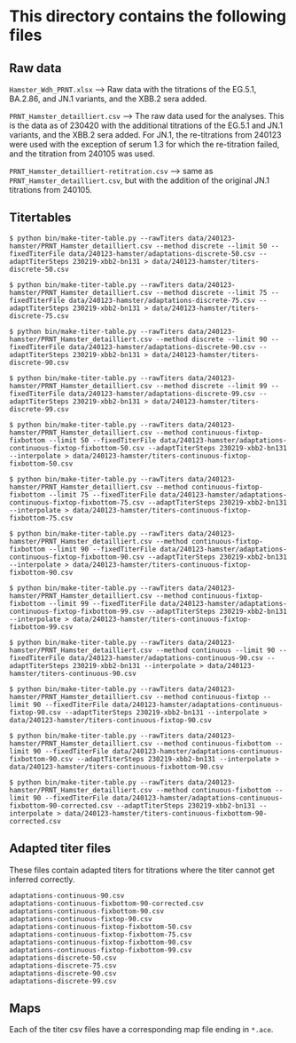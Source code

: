 # This directory contains the following files

## Raw data
`Hamster_Wdh_PRNT.xlsx` --> Raw data with the titrations of the EG.5.1, BA.2.86, and JN.1 variants, and the XBB.2 sera added.

`PRNT_Hamster_detailliert.csv` --> The raw data used for the analyses. This is the data as of 230420 with the additional titrations of the EG.5.1 and JN.1 variants, and the XBB.2 sera added. For JN.1, the re-titrations from 240123 were used with the exception of serum 1.3 for which the re-titration failed, and the titration from 240105 was used.

`PRNT_Hamster_detailliert-retitration.csv` --> same as `PRNT_Hamster_detailliert.csv`, but with the addition of the original JN.1 titrations from 240105.



## Titertables
`$ python bin/make-titer-table.py --rawTiters data/240123-hamster/PRNT_Hamster_detailliert.csv --method discrete --limit 50 --fixedTiterFile data/240123-hamster/adaptations-discrete-50.csv --adaptTiterSteps 230219-xbb2-bn131 > data/240123-hamster/titers-discrete-50.csv`

`$ python bin/make-titer-table.py --rawTiters data/240123-hamster/PRNT_Hamster_detailliert.csv --method discrete --limit 75 --fixedTiterFile data/240123-hamster/adaptations-discrete-75.csv --adaptTiterSteps 230219-xbb2-bn131 > data/240123-hamster/titers-discrete-75.csv`

`$ python bin/make-titer-table.py --rawTiters data/240123-hamster/PRNT_Hamster_detailliert.csv --method discrete --limit 90 --fixedTiterFile data/240123-hamster/adaptations-discrete-90.csv --adaptTiterSteps 230219-xbb2-bn131 > data/240123-hamster/titers-discrete-90.csv`

`$ python bin/make-titer-table.py --rawTiters data/240123-hamster/PRNT_Hamster_detailliert.csv --method discrete --limit 99 --fixedTiterFile data/240123-hamster/adaptations-discrete-99.csv --adaptTiterSteps 230219-xbb2-bn131 > data/240123-hamster/titers-discrete-99.csv`

`$ python bin/make-titer-table.py --rawTiters data/240123-hamster/PRNT_Hamster_detailliert.csv --method continuous-fixtop-fixbottom --limit 50 --fixedTiterFile data/240123-hamster/adaptations-continuous-fixtop-fixbottom-50.csv --adaptTiterSteps 230219-xbb2-bn131 --interpolate > data/240123-hamster/titers-continuous-fixtop-fixbottom-50.csv`

`$ python bin/make-titer-table.py --rawTiters data/240123-hamster/PRNT_Hamster_detailliert.csv --method continuous-fixtop-fixbottom --limit 75 --fixedTiterFile data/240123-hamster/adaptations-continuous-fixtop-fixbottom-75.csv --adaptTiterSteps 230219-xbb2-bn131 --interpolate > data/240123-hamster/titers-continuous-fixtop-fixbottom-75.csv`

`$ python bin/make-titer-table.py --rawTiters data/240123-hamster/PRNT_Hamster_detailliert.csv --method continuous-fixtop-fixbottom --limit 90 --fixedTiterFile data/240123-hamster/adaptations-continuous-fixtop-fixbottom-90.csv --adaptTiterSteps 230219-xbb2-bn131 --interpolate > data/240123-hamster/titers-continuous-fixtop-fixbottom-90.csv`

`$ python bin/make-titer-table.py --rawTiters data/240123-hamster/PRNT_Hamster_detailliert.csv --method continuous-fixtop-fixbottom --limit 99 --fixedTiterFile data/240123-hamster/adaptations-continuous-fixtop-fixbottom-99.csv --adaptTiterSteps 230219-xbb2-bn131 --interpolate > data/240123-hamster/titers-continuous-fixtop-fixbottom-99.csv`

`$ python bin/make-titer-table.py --rawTiters data/240123-hamster/PRNT_Hamster_detailliert.csv --method continuous --limit 90 --fixedTiterFile data/240123-hamster/adaptations-continuous-90.csv --adaptTiterSteps 230219-xbb2-bn131 --interpolate > data/240123-hamster/titers-continuous-90.csv`

`$ python bin/make-titer-table.py --rawTiters data/240123-hamster/PRNT_Hamster_detailliert.csv --method continuous-fixtop --limit 90 --fixedTiterFile data/240123-hamster/adaptations-continuous-fixtop-90.csv --adaptTiterSteps 230219-xbb2-bn131 --interpolate > data/240123-hamster/titers-continuous-fixtop-90.csv`

`$ python bin/make-titer-table.py --rawTiters data/240123-hamster/PRNT_Hamster_detailliert.csv --method continuous-fixbottom --limit 90 --fixedTiterFile data/240123-hamster/adaptations-continuous-fixbottom-90.csv --adaptTiterSteps 230219-xbb2-bn131 --interpolate > data/240123-hamster/titers-continuous-fixbottom-90.csv`

`$ python bin/make-titer-table.py --rawTiters data/240123-hamster/PRNT_Hamster_detailliert.csv --method continuous-fixbottom --limit 90 --fixedTiterFile data/240123-hamster/adaptations-continuous-fixbottom-90-corrected.csv --adaptTiterSteps 230219-xbb2-bn131 --interpolate > data/240123-hamster/titers-continuous-fixbottom-90-corrected.csv`


## Adapted titer files

These files contain adapted titers for titrations where the titer cannot get inferred correctly.

```
adaptations-continuous-90.csv
adaptations-continuous-fixbottom-90-corrected.csv
adaptations-continuous-fixbottom-90.csv
adaptations-continuous-fixtop-90.csv
adaptations-continuous-fixtop-fixbottom-50.csv
adaptations-continuous-fixtop-fixbottom-75.csv
adaptations-continuous-fixtop-fixbottom-90.csv
adaptations-continuous-fixtop-fixbottom-99.csv
adaptations-discrete-50.csv
adaptations-discrete-75.csv
adaptations-discrete-90.csv
adaptations-discrete-99.csv
```

## Maps

Each of the titer csv files have a corresponding map file ending in `*.ace`.
